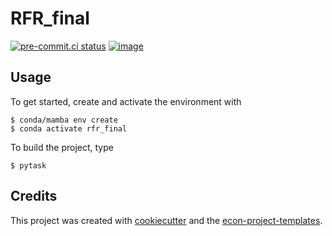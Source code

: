 # RFR_final


[![pre-commit.ci status](https://results.pre-commit.ci/badge/github/maxgeraldist/rfr_final/main.svg)](https://results.pre-commit.ci/latest/github/maxgeraldist/rfr_final/main)
[![image](https://img.shields.io/badge/code%20style-black-000000.svg)](https://github.com/psf/black)

## Usage

To get started, create and activate the environment with

```console
$ conda/mamba env create
$ conda activate rfr_final
```

To build the project, type

```console
$ pytask
```

## Credits

This project was created with [cookiecutter](https://github.com/audreyr/cookiecutter)
and the
[econ-project-templates](https://github.com/OpenSourceEconomics/econ-project-templates).

